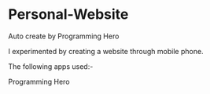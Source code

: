 # Personal-Website
Auto create by Programming Hero

I experimented by creating a website through mobile phone. 

The following apps used:- 

Programming Hero
